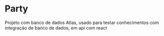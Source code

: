 # Party
Projeto com banco de dados Atlas, usado para testar conhecimentos com integração de banco de dados, em api com react 
